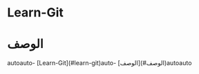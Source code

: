 # Learn-Git

# الوصف 

<!-- TOC --> autoauto- [Learn-Git](#learn-git)auto- [الوصف](#الوصف)autoauto <!-- /TOC -->